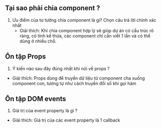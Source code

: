 ## Tại sao phải chia component ?

1. Ưu điểm của tư tưởng chia component là gì? Chọn câu trả lời chính xác nhất
   - Giải thích:
     Khi chia component hợp lý sẽ giúp dự án có cấu trúc rõ ràng, có tính kế thừa, các component chỉ cần viết 1 lần và có thể dùng ở nhiều chỗ.

## Ôn tập Props

1. Ý kiến nào sau đây đúng nhất khi nói về props ?

- Giải thích:
  Props dùng để truyền dữ liệu từ component cha xuống component con,
  tương tự như cách truyền đối số khi gọi hàm

## Ôn tập DOM events

1. Giá trị của event property là gì ?

- Giải thích:
  Giá trị của các event property là 1 callback
